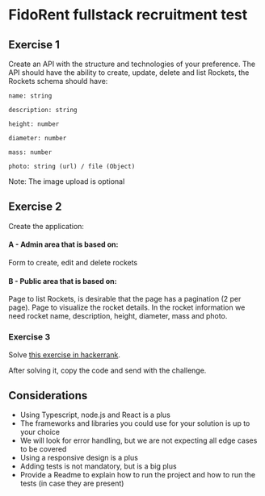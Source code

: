 # FidoRent fullstack recruitment test

## Exercise 1
Create an API with the structure and technologies of your preference. The API should have the ability to create, update, delete and list Rockets, the Rockets schema should have:

```
name: string

description: string

height: number

diameter: number

mass: number

photo: string (url) / file (Object)
```

Note: The image upload is optional

## Exercise 2
Create the application:

#### A - Admin area that is based on:
Form to create, edit and delete rockets

#### B - Public area that is based on:
Page to list Rockets, is desirable that the page has a pagination (2 per page).
Page to visualize the rocket details.
In the rocket information we need rocket name, description, height, diameter, mass and photo.

### Exercise 3
Solve [this exercise in hackerrank](https://www.hackerrank.com/challenges/three-month-preparation-kit-tree-preorder-traversal/problem?isFullScreen=true&h_l=interview&playlist_slugs%5B%5D=preparation-kits&playlist_slugs%5B%5D=three-month-preparation-kit&playlist_slugs%5B%5D=three-month-week-eleven).

After solving it, copy the code and send with the challenge.


## Considerations
- Using Typescript, node.js and React is a plus
- The frameworks and libraries you could use for your solution is up to your choice
- We will look for error handling, but we are not expecting all edge cases to be covered
- Using a responsive design is a plus
- Adding tests is not mandatory, but is a big plus
- Provide a Readme to explain how to run the project and how to run the tests (in case they are present)

